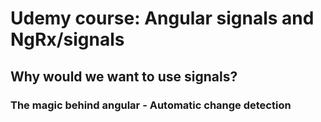 # Udemy course: Angular signals and NgRx/signals

## Why would we want to use signals?

### The magic behind angular - Automatic change detection
